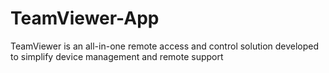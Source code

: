 # TeamViewer-App
TeamViewer is an all-in-one remote access and control solution developed to simplify device management and remote support
